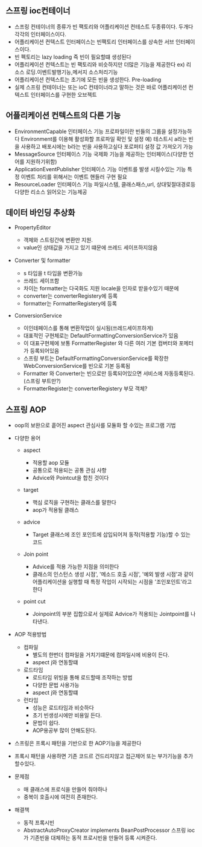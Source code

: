 
## 스프링 ioc컨테이너
  * 스프링 컨테이너의 종류가 빈 팩토리와 어플리케이션 컨테스트 두종류이다. 두개다 각각의 인터페이스이다.
  * 어플리케이션 컨텍스트 인터페이스는 빈팩토리 인터페이스를 상속한 서브 인터페이스이다.
  * 빈 펙토리는 lazy loading 즉 빈이 필요할떄 생성된다
  * 어플리케이션 컨텍스트는 빈 팩토리와 비슷하지만 더많은 기능을 제공한다 ex) 리소스 로딩.이벤트발행기능,메서지 소스처리기능
  * 어플리케이션 컨텍스트는 초기에 모든 빈을 생성한다. Pre-loading
  * 실제 스프링 컨테이너는 또는 ioC 컨테이너라고 말하는 것은 바로 어플리케이션 컨텍스트 인터페이스를 구현한 오브젝트

## 어플리케이션 컨텍스트의 다른 기능
  * EnvironmentCapable 인터페이스 기능
    프로파일이란 빈들의 그룹을 설정가능하다
    Environment를 이용해 활성화할 프로파일 확인 및 설정 예) 테스트시 a라는 빈을 사용하고 배포시에는 b라는 빈을 사용하고싶다
    포로퍼티 설정 값 가져오기 가능
  * MessageSource 인터페이스 기능
    국제화 기능을 제공하는 인터페이스(다양한 언어를 지원하기위함)
  * ApplicationEventPublisher 인터페이스 기능
    이벤트를 발생 시킬수있는 기능
    특정 이벤트 처리를 위해서는 이벤트 핸들러 구현 필요
  * ResourceLoader 인터페이스 기능
    파일시스템, 클래스패스,url, 상대및절대경로등 다양한 리소스 읽어오는 기능제공

## 데이터 바인딩 추상화
 * PropertyEditor
    * 객체와 스트링간에 변환만 지원.
    *  value인 상태값을 가지고 있기 떄문에 쓰레드 세이프하지않음
 * Converter 및 formatter
    * s 타입을 t 타입을 변환가능
    * 쓰레드 세이프함
    * 차이는 formatter는 다국화도 지원 locale을 인자로 받을수있기 때문에
    * converter는 converterRegistery에 등록
    * formatter는 FormatterRegistery에 등록

 * ConversionService
    * 이인테페이스를 통해 변환작업이 실시됨(쓰레드세이프하게)
    * 대표적인 구현체로는 DefaultFormattingConversionService가 있음
    * 이 대표구현체에 보통 FormatterRegister 와 다른 여러 기본 컴버터와 포메터가 등록되어있음
    * 스프링 부트는 DefaultFormattingConversionService를 확장한 WebConversionService를 빈으로 기본 등록됨
    * Formatter 와 Converter는 빈으로만 등록되어있으면 서비스에 자동등록된다.(스프링 부트만?)
    * FormatterRegister는 converterRegistery 부모 객체?
## 스프링 AOP
  * oop의 보완으로 흩어진 aspect 관심사를 모듈화 할 수있는 프로그램 기법
  * 다양한 용어
    * aspect
      * 적용할 aop 모듈
      * 공통으로 적용되는 공통 관심 사항
      * Advice와 Pointcut을 합친 것이다
    * target
      * 핵심 로직을 구현하는 클래스를 말한다
      * aop가 적용될 클래스
    * advice
      * Target 클래스에 조인 포인트에 삽입되어져 동작(적용할 기능)할 수 있는 코드

    * Join point
      * Advice를 적용 가능한 지점을 의미한다
      * 클래스의 인스턴스 생성 시점', '메소드 호출 시점', '예외 발생 시점'과 같이 어플리케이션을 실행할 때 특정 작업이 시작되는 시점을 '조인포인트'라고 한다
    * point cut
      * Joinpoint의 부분 집합으로서 실제로 Advice가 적용되는 Jointpoint를 나타낸다.

  * AOP 적용방법
    * 컴파일
      * 별도의 한번더 컴파일을 거치기떄문에 컴파일시에 비용이 든다.
      * aspect j와 연동할떄
    * 로드타임
      * 로드타임 위빙을 통해 로드할때 조작하는 방법
      * 다양한 문법 사용가능
      * aspect j와 연동할떄
    * 런타임
      * 성능은 로드타임과 비슷하다
      * 초기 빈생성시에만 비용일 든다.
      * 문법이 쉽다.
      * AOP용공부 많이 안해도된다.
  * 스프링은 프록시 패턴을 기반으로 한 AOP기능을 제공한다
  * 프록시 패턴을 사용하면 기존 코드르 건드리지않고 접근제어 또는 부가기능을 추가 할수있다.
  * 문제점
    * 매 클래스에 프로식을 만들어 줘야하나
    * 중복이 호출시에 여전히 존재한다.
  * 해결책
    * 동적 프록시빈
    * AbstractAutoProxyCreator implements BeanPostProcessor 스프링 ioc가 기존빈을 대체하는 동적 프로시빈을 만들어 등록 시켜준다.
